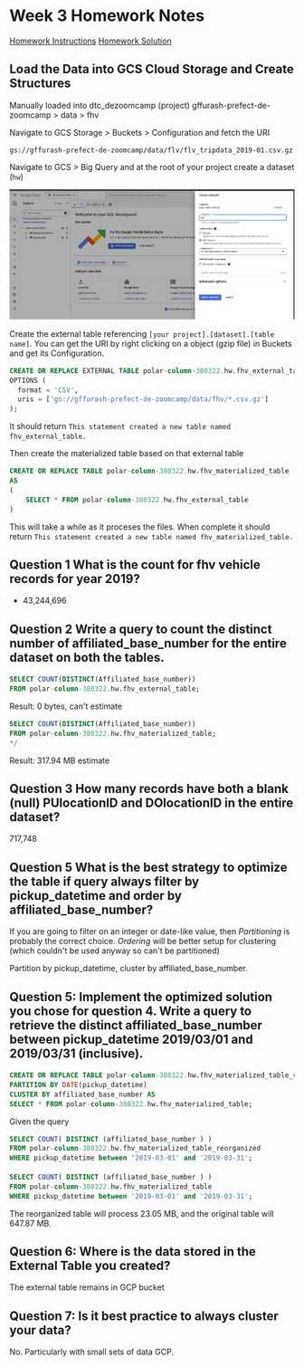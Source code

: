 # Week 3 Homework Notes

[Homework Instructions](../materials/homework.md)
[Homework Solution](https://www.youtube.com/watch?v=j8r2OigKBWE)

## Load the Data into GCS Cloud Storage and Create Structures

Manually loaded into
dtc_dezoomcamp (project)
gffurash-prefect-de-zoomcamp > data > fhv

Navigate to GCS Storage > Buckets > Configuration and fetch the URI

```
gs://gffurash-prefect-de-zoomcamp/data/flv/flv_tripdata_2019-01.csv.gz
```

Navigate to GCS > Big Query and at the root of your project create a dataset (```hw```)

![w3s06.png](../../images/w3s06.png)

Create the external table referencing ```[your project].[dataset].[table name]```. You can get the URI by right clicking on a object (gzip file) in Buckets and get its Configuration.

```SQL
CREATE OR REPLACE EXTERNAL TABLE polar-column-380322.hw.fhv_external_table
OPTIONS (
  format = 'CSV',
  uris = ['gs://gffurash-prefect-de-zoomcamp/data/fhv/*.csv.gz']
);
```

It should return ```This statement created a new table named fhv_external_table.```

Then create the materialized table based on that external table

```SQL
CREATE OR REPLACE TABLE polar-column-380322.hw.fhv_materialized_table
AS
(
    SELECT * FROM polar-column-380322.hw.fhv_external_table
)
```

This will take a while as it proceses the files. When complete it should return ```This statement created a new table named fhv_materialized_table.```

## Question 1 What is the count for fhv vehicle records for year 2019?

- 43,244,696

## Question 2 Write a query to count the distinct number of affiliated_base_number for the entire dataset on both the tables.

```SQL
SELECT COUNT(DISTINCT(Affiliated_base_number))
FROM polar-column-380322.hw.fhv_external_table;
```

Result: 0 bytes, can't estimate

```SQL
SELECT COUNT(DISTINCT(Affiliated_base_number))
FROM polar-column-380322.hw.fhv_materialized_table;
*/
```

Result: 317.94 MB estimate

## Question 3 How many records have both a blank (null) PUlocationID and DOlocationID in the entire dataset?

717,748

## Question 5 What is the best strategy to optimize the table if query always filter by pickup_datetime and order by affiliated_base_number?

If you are going to filter on an integer or date-like value, then *Partitioning* is probably the correct choice. *Ordering* will be better setup for clustering (which couldn't be used anyway so can't be partitioned)

Partition by pickup_datetime, cluster by affiliated_base_number.

## Question 5: Implement the optimized solution you chose for question 4. Write a query to retrieve the distinct affiliated_base_number between pickup_datetime 2019/03/01 and 2019/03/31 (inclusive).

```SQL
CREATE OR REPLACE TABLE polar-column-380322.hw.fhv_materialized_table_reorganized
PARTITION BY DATE(pickup_datetime)
CLUSTER BY affiliated_base_number AS
SELECT * FROM polar-column-380322.hw.fhv_materialized_table;
```

Given the query

```SQL
SELECT COUNT( DISTINCT (affiliated_base_number ) )
FROM polar-column-380322.hw.fhv_materialized_table_reorganized
WHERE pickup_datetime between '2019-03-01' and '2019-03-31';

SELECT COUNT( DISTINCT (affiliated_base_number ) )
FROM polar-column-380322.hw.fhv_materialized_table
WHERE pickup_datetime between '2019-03-01' and '2019-03-31';
```

The reorganized table will process 23.05 MB, and the original table will 647.87 MB.

## Question 6: Where is the data stored in the External Table you created?

The external table remains in GCP bucket

## Question 7: Is it best practice to always cluster your data?

No. Particularly with small sets of data GCP.
